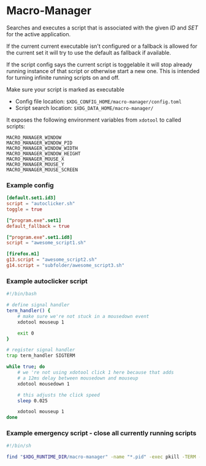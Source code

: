 # Macro-Manager
Searches and executes a script that is associated with the given *ID* and *SET* for the active application.

If the current current executable isn't configured or a fallback is allowed for the current set it will try to use the default as fallback if available.

If the script config says the current script is toggelable it will stop already running instance of that script or otherwise start a new one.
This is intended for turning infinite running scripts on and off.

Make sure your script is marked as executable

* Config file location: `$XDG_CONFIG_HOME/macro-manager/config.toml`
* Script search location: `$XDG_DATA_HOME/macro-manager/`

It exposes the following environment variables from `xdotool` to called scripts:
~~~
MACRO_MANAGER_WINDOW
MACRO_MANAGER_WINDOW_PID
MACRO_MANAGER_WINDOW_WIDTH
MACRO_MANAGER_WINDOW_HEIGHT
MACRO_MANAGER_MOUSE_X
MACRO_MANAGER_MOUSE_Y
MACRO_MANAGER_MOUSE_SCREEN
~~~

### Example config
~~~ toml
[default.set1.id3]
script = "autoclicker.sh"
toggle = true

["program.exe".set1]
default_fallback = true

["program.exe".set1.id8]
script = "awesome_script1.sh"

[firefox.m1]
g13.script = "awesome_script2.sh"
g14.script = "subfolder/awesome_script3.sh"
~~~

### Example autoclicker script
~~~ sh
#!/bin/bash

# define signal handler
term_handler() {
	# make sure we're not stuck in a mousedown event
	xdotool mouseup 1

	exit 0
}

# register signal handler
trap term_handler SIGTERM

while true; do
	# we 're not using xdotool click 1 here because that adds
	# a 12ms delay between mousedown and mouseup
	xdotool mousedown 1

	# this adjusts the click speed
	sleep 0.025

	xdotool mouseup 1
done
~~~

### Example emergency script - close all currently running scripts
~~~ sh
#!/bin/sh

find "$XDG_RUNTIME_DIR/macro-manager" -name "*.pid" -exec pkill -TERM -F {} \; -exec rm {} \;
~~~
